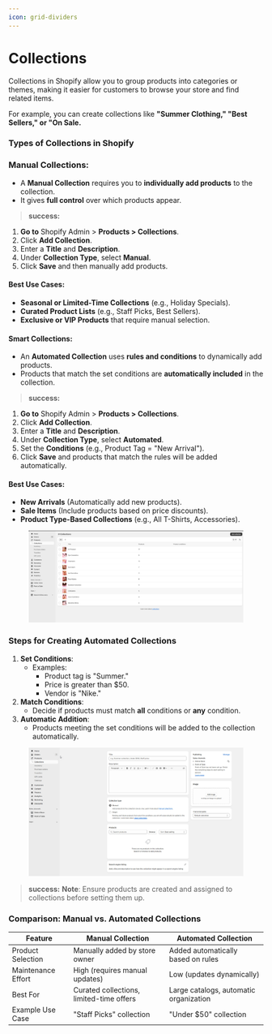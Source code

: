 ```yaml
---
icon: grid-dividers
---
```


# Collections

Collections in Shopify allow you to group products into categories or themes, making it easier for customers to browse your store and find related items.

For example, you can create collections like **"Summer Clothing," "Best Sellers," or "On Sale.**

### **Types of Collections in Shopify** <a href="#types-of-collections-in-shopify" id="types-of-collections-in-shopify"></a>

### **Manual Collections**:

* A **Manual Collection** requires you to **individually add products** to the collection.
* It gives **full control** over which products appear.

> **success:** 
1. **Go to** Shopify Admin > **Products > Collections**.
2. Click **Add Collection**.
3. Enter a **Title** and **Description**.
4. Under **Collection Type**, select **Manual**.
5. Click **Save** and then manually add products.


#### **Best Use Cases:**

* **Seasonal or Limited-Time Collections** (e.g., Holiday Specials).
* **Curated Product Lists** (e.g., Staff Picks, Best Sellers).
* **Exclusive or VIP Products** that require manual selection.

#### **Smart Collections**:

* An **Automated Collection** uses **rules and conditions** to dynamically add products.
* Products that match the set conditions are **automatically included** in the collection.

> **success:** 
1. **Go to** Shopify Admin > **Products > Collections**.
2. Click **Add Collection**.
3. Enter a **Title** and **Description**.
4. Under **Collection Type**, select **Automated**.
5. Set the **Conditions** (e.g., Product Tag = "New Arrival").
6. Click **Save** and products that match the rules will be added automatically.


#### **Best Use Cases:**

* **New Arrivals** (Automatically add new products).
* **Sale Items** (Include products based on price discounts).
* **Product Type-Based Collections** (e.g., All T-Shirts, Accessories).

<figure><img src="../.gitbook/assets/collect-cre.png" alt=""><figcaption></figcaption></figure>

### **Steps for Creating Automated Collections** <a href="#steps-for-creating-automated-collections" id="steps-for-creating-automated-collections"></a>

1. **Set Conditions**:
   * Examples:
     * Product tag is "Summer."
     * Price is greater than $50.
     * Vendor is "Nike."
2. **Match Conditions**:
   * Decide if products must match **all** conditions or **any** condition.
3. **Automatic Addition**:
   * Products meeting the set conditions will be added to the collection automatically.

<figure><img src="../.gitbook/assets/collections-01.jpg" alt=""><figcaption></figcaption></figure>

> **success:** 
**Note**: Ensure products are created and assigned to collections before setting them up.


### **Comparison: Manual vs. Automated Collections**

| Feature            | Manual Collection                        | Automated Collection                   |
| ------------------ | ---------------------------------------- | -------------------------------------- |
| Product Selection  | Manually added by store owner            | Added automatically based on rules     |
| Maintenance Effort | High (requires manual updates)           | Low (updates dynamically)              |
| Best For           | Curated collections, limited-time offers | Large catalogs, automatic organization |
| Example Use Case   | "Staff Picks" collection                 | "Under $50" collection                 |

